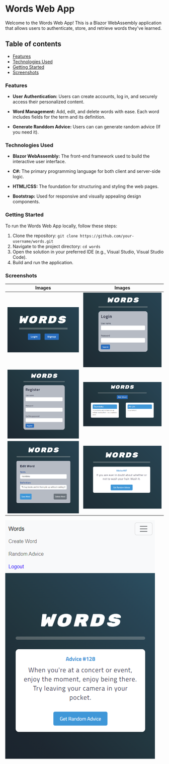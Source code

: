 # Words Web App

Welcome to the Words Web App! This is a Blazor WebAssembly application that allows users to authenticate, store, and retrieve words they've learned.

## Table of contents

- [Features](#features)
- [Technologies Used](#technologies-used)
- [Getting Started](#getting-started)
- [Screenshots](#getting-started)


### Features

- **User Authentication:** Users can create accounts, log in, and securely access their personalized content.

- **Word Management:** Add, edit, and delete words with ease. Each word includes fields for the term and its definition.

- **Generate Randdom Advice:** Users can can generate random advice (If you need it).

### Technologies Used

- **Blazor WebAssembly:** The front-end framework used to build the interactive user interface.

- **C#:** The primary programming language for both client and server-side logic.

- **HTML/CSS:** The foundation for structuring and styling the web pages.

- **Bootstrap:** Used for responsive and visually appealing design components.

### Getting Started

To run the Words Web App locally, follow these steps:

1. Clone the repository: `git clone https://github.com/your-username/words.git`
2. Navigate to the project directory: `cd words`
3. Open the solution in your preferred IDE (e.g., Visual Studio, Visual Studio Code).
4. Build and run the application.

### Screenshots
| Images | Images |
| --- | --- |
| ![](screenshots/home.png) | ![](screenshots/login.png) |
| ![](screenshots/register.png) | ![](screenshots/words.png) |
| ![](screenshots/edit.png) | ![](screenshots/advice.png) |
![](screenshots/advice_2.png)




